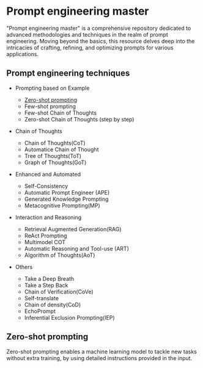 # Prompt engineering master

"Prompt engineering master" is a comprehensive repository dedicated to advanced methodologies and techniques in the realm of prompt engineering. Moving beyond the basics, this resource delves deep into the intricacies of crafting, refining, and optimizing prompts for various applications.

## Prompt engineering techniques

- Prompting based on Example
  - [Zero-shot prompting](https://github.com/jingwora/Generative-AI-Ultimate-Resources/edit/main/contents/Prompt-engineering-master.md#zero-shot-prompting)
  - Few-shot prompting
  - Few-shot Chain of Thoughts
  - Zero-shot Chain of Thoughts (step by step)

- Chain of Thoughts
  - Chain of Thoughts(CoT)
  - Automatice Chain of Thought
  - Tree of Thoughts(ToT)
  - Graph of Thoughts(GoT)

- Enhanced and Automated
  - Self-Consistency
  - Automatic Prompt Engineer (APE)
  - Generated Knowledge Prompting
  - Metacognitive Prompting(MP)

- Interaction and Reasoning
  - Retrieval Augmented Generation(RAG)
  - ReAct Prompting
  - Multimodel COT
  - Automatic Reasoning and Tool-use (ART)
  - Algorithm of Thoughts(AoT)

- Others
  - Take a Deep Breath
  - Take a Step Back
  - Chain of Verification(CoVe)
  - Self-translate
  - Chain of density(CoD)
  - EchoPrompt
  - Inferential Exclusion Prompting(IEP)

## Zero-shot prompting
Zero-shot prompting enables a machine learning model to tackle new tasks without extra training, by using detailed instructions provided in the input.




